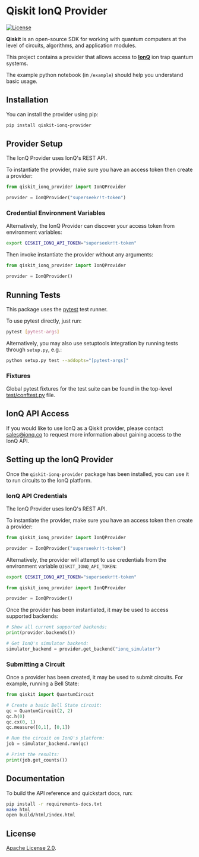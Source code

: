 # Qiskit IonQ Provider

[![License](https://img.shields.io/github/license/qiskit-community/qiskit-aqt-provider.svg?style=popout-square)](https://opensource.org/licenses/Apache-2.0)

**Qiskit** is an open-source SDK for working with quantum computers at the level of circuits, algorithms, and application modules.

This project contains a provider that allows access to **[IonQ]** ion trap quantum
systems.

The example python notebook (in `/example`) should help you understand basic usage.

## Installation

You can install the provider using pip:

```bash
pip install qiskit-ionq-provider
```

## Provider Setup

The IonQ Provider uses IonQ's REST API.

To instantiate the provider, make sure you have an access token then create a provider:

```python
from qiskit_ionq_provider import IonQProvider

provider = IonQProvider("superseekr!t-token")
```

### Credential Environment Variables

Alternatively, the IonQ Provider can discover your access token from environment variables:

```bash
export QISKIT_IONQ_API_TOKEN="superseekr!t-token"
```

Then invoke instantiate the provider without any arguments:

```python
from qiskit_ionq_provider import IonQProvider

provider = IonQProvider()
```

## Running Tests

This package uses the [pytest](https://docs.pytest.org/en/stable/) test runner.

To use pytest directly, just run:
```bash
pytest [pytest-args]
```

Alternatively, you may also use setuptools integration by running tests through `setup.py`, e.g.:

```bash
python setup.py test --addopts="[pytest-args]"
```

### Fixtures

Global pytest fixtures for the test suite can be found in the top-level [test/conftest.py](./test/conftest.py) file.

## IonQ API Access

If you would like to use IonQ as a Qiskit provider, please contact
sales@ionq.co to request more information about gaining access to the IonQ API.


## Setting up the IonQ Provider

Once the `qiskit-ionq-provider` package has been installed, you can use it to run circuits to the IonQ platform.

### IonQ API Credentials

The IonQ Provider uses IonQ's REST API.

To instantiate the provider, make sure you have an access token then create a provider:

```python
from qiskit_ionq_provider import IonQProvider

provider = IonQProvider("superseekr!t-token")
```

Alternatively, the provider will attempt to use credentials from the environment variable `QISKIT_IONQ_API_TOKEN`:

```bash
export QISKIT_IONQ_API_TOKEN="superseekr!t-token"
```


```python
from qiskit_ionq_provider import IonQProvider

provider = IonQProvider()
```

Once the provider has been instantiated, it may be used to access supported backends:

```python
# Show all current supported backends:
print(provider.backends())

# Get IonQ's simulator backend:
simulator_backend = provider.get_backend("ionq_simulator")
```

### Submitting a Circuit

Once a provider has been created, it may be used to submit circuits. For example, running a Bell State:

```python
from qiskit import QuantumCircuit

# Create a basic Bell State circuit:
qc = QuantumCircuit(2, 2)
qc.h(0)
qc.cx(0, 1)
qc.measure([0,1], [0,1])

# Run the circuit on IonQ's platform:
job = simulator_backend.run(qc)

# Print the results:
print(job.get_counts())
```


## Documentation

To build the API reference and quickstart docs, run:

```bash
pip install -r requirements-docs.txt
make html
open build/html/index.html
```
## License

[Apache License 2.0].

[IonQ]: https://www.ionq.com/
[Apache License 2.0]: https://github.com/qiskit-community/qiskit-ionq-provider/blob/master/LICENSE.txt
